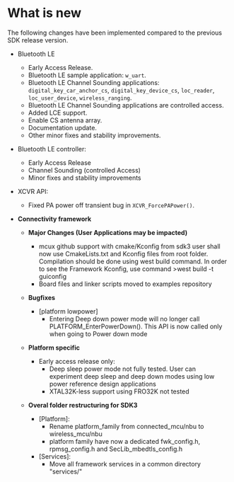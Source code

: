 # What is new 

The following changes have been implemented compared to the previous SDK release version.

-   Bluetooth LE
    -   Early Access Release.
    -   Bluetooth LE sample application: `w_uart`.
    -   Bluetooth LE Channel Sounding applications: `digital_key_car_anchor_cs`, `digital_key_device_cs`, `loc_reader`, `loc_user_device`, `wireless_ranging`.
    -   Bluetooth LE Channel Sounding applications are controlled access.
    -   Added LCE support.
	-   Enable CS antenna array.
	-   Documentation update.
    -   Other minor fixes and stability improvements.
-   Bluetooth LE controller:
    -   Early Access Release
    -   Channel Sounding (controlled Access)
    -   Minor fixes and stability improvements
-   XCVR API:

    -   Fixed PA power off transient bug in `XCVR_ForcePAPower()`.

-   **Connectivity framework**

    -   **Major Changes (User Applications may be impacted)**

        -   mcux github support with cmake/Kconfig from sdk3 user shall now use CmakeLists.txt and Kconfig files from root folder. Compilation should be done using west build command. In order to see the Framework Kconfig, use command >west build -t guiconfig
        -   Board files and linker scripts moved to examples repository

    -   **Bugfixes**

        -   [platform lowpower]
            -   Entering Deep down power mode will no longer call PLATFORM_EnterPowerDown(). This API is now called only when going to Power down mode

    -   **Platform specific**

        -   Early access release only:
            -   Deep sleep power mode not fully tested. User can experiment deep sleep and deep down modes using low power reference design applications
            -   XTAL32K-less support using FRO32K not tested

    -   **Overal folder restructuring for SDK3**

        -   [Platform]:
            -   Rename platform_family from connected_mcu/nbu to wireless_mcu/nbu
            -   platform family have now a dedicated fwk_config.h, rpmsg_config.h and SecLib_mbedtls_config.h
        -   [Services]:
            -   Move all framework services in a common directory "services/"




